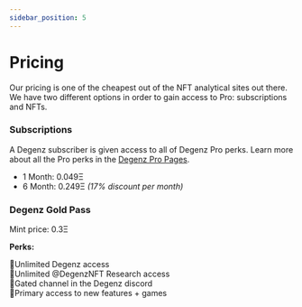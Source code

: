 ```yaml
---
sidebar_position: 5
---
```


# Pricing

Our pricing is one of the cheapest out of the NFT analytical sites out there.
We have two different options in order to gain access to Pro: subscriptions and NFTs.

### Subscriptions
A Degenz subscriber is given access to all of Degenz Pro perks. 
Learn more about all the Pro perks in the [Degenz Pro Pages](./category/flips-pro---pages).

- 1 Month: 0.049Ξ
- 6 Month: 0.249Ξ *(17% discount per month)*

### Degenz Gold Pass

Mint price: 0.3Ξ

**Perks:**

🎯Unlimited Degenz access  
🎯Unlimited @DegenzNFT Research access  
🎯Gated channel in the Degenz discord  
🎯Primary access to new features + games  